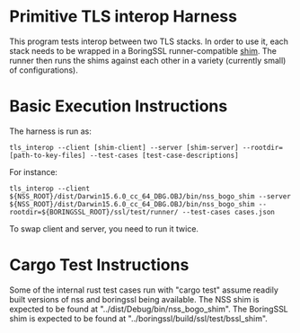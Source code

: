 Primitive TLS interop Harness
=============================

This program tests interop between two TLS stacks. In order to use it,
each stack needs to be wrapped in a BoringSSL runner-compatible
[shim](https://boringssl.googlesource.com/boringssl/+/master/ssl/test/PORTING.md).
The runner then runs the shims against each other in a variety (currently small)
of configurations).


Basic Execution Instructions
============================
The harness is run as:

```
tls_interop --client [shim-client] --server [shim-server] --rootdir=[path-to-key-files] --test-cases [test-case-descriptions]
```
For instance:

```
tls_interop --client ${NSS_ROOT}/dist/Darwin15.6.0_cc_64_DBG.OBJ/bin/nss_bogo_shim --server ${NSS_ROOT}/dist/Darwin15.6.0_cc_64_DBG.OBJ/bin/nss_bogo_shim --rootdir=${BORINGSSL_ROOT}/ssl/test/runner/ --test-cases cases.json
```

To swap client and server, you need to run it twice.


Cargo Test Instructions
============================
Some of the internal rust test cases run with "cargo test" assume readily built versions of nss and boringssl being available.
The NSS shim is expected to be found at "../dist/Debug/bin/nss_bogo_shim".
The BoringSSL shim is expected to be found at "../boringssl/build/ssl/test/bssl_shim".
